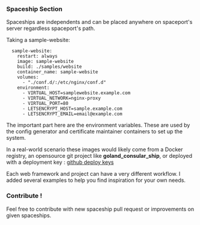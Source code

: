 ### Spaceship Section

Spaceships are independents and can be placed anywhere on spaceport's server regardless spaceport's path.

Taking a sample-website:

```
  sample-website:
    restart: always
    image: sample-website
    build: ./samples/website
    container_name: sample-website
    volumes:
      - "./conf.d/:/etc/nginx/conf.d"
    environment:
      - VIRTUAL_HOST=samplewebsite.example.com
      - VIRTUAL_NETWORK=nginx-proxy
      - VIRTUAL_PORT=80
      - LETSENCRYPT_HOST=sample.example.com
      - LETSENCRYPT_EMAIL=email@example.com
```
The important part here are the environment variables. These are used by the config generator and certificate maintainer containers to set up the system.

In a real-world scenario these images would likely come from a Docker registry, an opensource git project like **goland_consular_ship**, or deployed with a deployment key : [github deploy keys](https://developer.github.com/v3/guides/managing-deploy-keys/)

Each web framework and project can have a very different workflow. I added several examples to help you find inspiration for your own needs.

### Contribute !

Feel free to contribute with new spaceship pull request or improvements on given spaceships.
